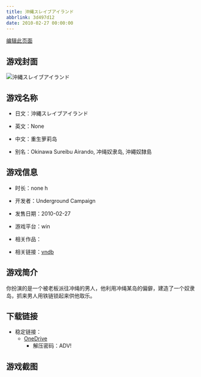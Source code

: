 ```yaml
---
title: 沖縄スレイブアイランド
abbrlink: 3d497d12
date: 2010-02-27 00:00:00
---
```

[编辑此页面](https://github.com/ACG-3/ADV3-source/blob/main/source/_posts/games/%E6%B2%96%E7%B8%84%E3%82%B9%E3%83%AC%E3%82%A4%E3%83%96%E3%82%A2%E3%82%A4%E3%83%A9%E3%83%B3%E3%83%89.md)

## 游戏封面

![沖縄スレイブアイランド](https://pan.timero.xyz/d/onedrive/img_lib_001/%E6%B2%96%E7%B8%84%E3%82%B9%E3%83%AC%E3%82%A4%E3%83%96%E3%82%A2%E3%82%A4%E3%83%A9%E3%83%B3%E3%83%89_cover.avif)


## 游戏名称

- 日文：沖縄スレイブアイランド
- 英文：None
- 中文：重生萝莉岛

- 别名：Okinawa Sureibu Airando, 冲绳奴隶岛, 沖繩奴隸島


## 游戏信息

- 时长：none h
- 开发者：Underground Campaign
- 发售日期：2010-02-27
- 游戏平台：win
- 相关作品：

- 相关链接：[vndb](https://vndb.org/v7691)


## 游戏简介

你扮演的是一个被老板派往冲绳的男人，他利用冲绳某岛的偏僻，建造了一个奴隶岛，抓来男人用铁链锁起来供他取乐。


## 下载链接

- 稳定链接：
    - [OneDrive](https://pan.timero.xyz/onedrive/adv_lib_001/%E6%B2%96%E7%B8%84%E3%82%B9%E3%83%AC%E3%82%A4%E3%83%96%E3%82%A2%E3%82%A4%E3%83%A9%E3%83%B3%E3%83%89)
        - 解压密码：ADV!



## 游戏截图


